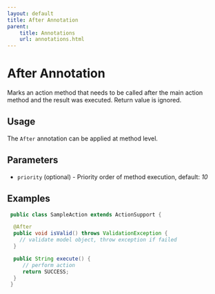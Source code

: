 ```yaml
---
layout: default
title: After Annotation
parent:
    title: Annotations
    url: annotations.html
---
```


# After Annotation

Marks an action method that needs to be called after the main action method and the result was executed. Return value is ignored.

## Usage

The `After` annotation can be applied at method level.

## Parameters

- `priority` (optional) - Priority order of method execution, default: *10*

## Examples

```java
 public class SampleAction extends ActionSupport {

  @After
  public void isValid() throws ValidationException {
    // validate model object, throw exception if failed
  }

  public String execute() {
     // perform action
     return SUCCESS;
  }
 }
```
